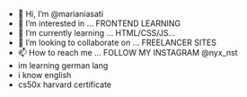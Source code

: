 - 👋 Hi, I’m @marianiasati
- 👀 I’m interested in ... FRONTEND LEARNING
- 🌱 I’m currently learning ... HTML/CSS/JS...
- 💞️ I’m looking to collaborate on ... FREELANCER SITES 
- 📫 How to reach me ... FOLLOW MY INSTAGRAM @nyx_nst
- im learning german lang
- i know english
- cs50x harvard certificate

<!---
marianiasati/marianiasati is a ✨ special ✨ repository because its `README.md` (this file) appears on your GitHub profile.
You can click the Preview link to take a look at your changes.
--->
